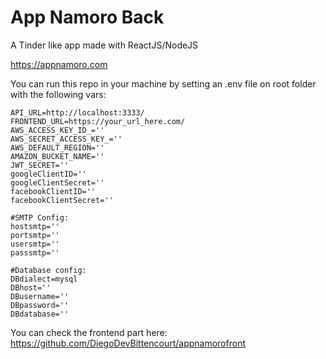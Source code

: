 # App Namoro Back
A Tinder like app made with ReactJS/NodeJS

https://appnamoro.com

You can run this repo in your machine by setting an .env file on root folder with the following vars:

```
API_URL=http://localhost:3333/
FRONTEND_URL=https://your_url_here.com/
AWS_ACCESS_KEY_ID_=''
AWS_SECRET_ACCESS_KEY_=''
AWS_DEFAULT_REGION=''
AMAZON_BUCKET_NAME=''
JWT_SECRET=''
googleClientID=''
googleClientSecret=''
facebookClientID=''
facebookClientSecret=''

#SMTP Config:
hostsmtp=''
portsmtp=''
usersmtp=''
passsmtp=''

#Database config:
DBdialect=mysql
DBhost=''
DBusername=''
DBpassword=''
DBdatabase=''
```

You can check the frontend part here: https://github.com/DiegoDevBittencourt/appnamorofront

